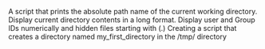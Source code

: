 A script that prints the absolute path name of the current working directory.
Display current directory contents in a long format.
Display user and Group IDs numerically and hidden files starting with (.)
Creating a script that creates a directory named my_first_directory in the /tmp/ directory
